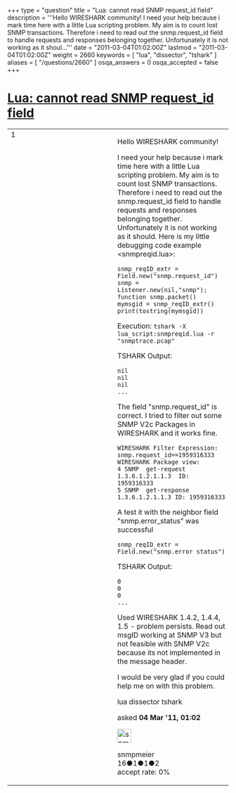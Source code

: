 +++
type = "question"
title = "Lua: cannot read SNMP request_id field"
description = '''Hello WIRESHARK community! I need your help because i mark time here with a little Lua scripting problem. My aim is to count lost SNMP transactions. Therefore i need to read out the snmp.request_id field to handle requests and responses belonging together. Unfortunately it is not working as it shoul...'''
date = "2011-03-04T01:02:00Z"
lastmod = "2011-03-04T01:02:00Z"
weight = 2660
keywords = [ "lua", "dissector", "tshark" ]
aliases = [ "/questions/2660" ]
osqa_answers = 0
osqa_accepted = false
+++

<div class="headNormal">

# [Lua: cannot read SNMP request\_id field](/questions/2660/lua-cannot-read-snmp-request_id-field)

</div>

<div id="main-body">

<div id="askform">

<table id="question-table" style="width:100%;"><colgroup><col style="width: 50%" /><col style="width: 50%" /></colgroup><tbody><tr class="odd"><td style="width: 30px; vertical-align: top"><div class="vote-buttons"><span id="post-2660-upvote" class="ajax-command post-vote up" rel="nofollow" title="I like this post (click again to cancel)"> </span><div id="post-2660-score" class="post-score" title="current number of votes">1</div><span id="post-2660-downvote" class="ajax-command post-vote down" rel="nofollow" title="I dont like this post (click again to cancel)"> </span> <span id="favorite-mark" class="ajax-command favorite-mark" rel="nofollow" title="mark/unmark this question as favorite (click again to cancel)"> </span><div id="favorite-count" class="favorite-count"></div></div></td><td><div id="item-right"><div class="question-body"><p>Hello WIRESHARK community!</p><p>I need your help because i mark time here with a little Lua scripting problem. My aim is to count lost SNMP transactions. Therefore i need to read out the snmp.request_id field to handle requests and responses belonging together. Unfortunately it is not working as it should. Here is my little debugging code example &lt;snmpreqid.lua&gt;:</p><pre><code>snmp_reqID_extr = Field.new(&quot;snmp.request_id&quot;)
snmp = Listener.new(nil,&quot;snmp&quot;);
function snmp.packet()
mymsgid = snmp_reqID_extr()
print(tostring(mymsgid))</code></pre><p>Execution: <code>tshark -X lua_script:snmpreqid.lua -r "snmptrace.pcap"</code></p><p>TSHARK Output:</p><pre><code>nil
nil
nil
...</code></pre><p>The field "snmp.request_id" is correct. I tried to filter out some SNMP V2c Packages in WIRESHARK and it works fine.</p><pre><code>WIRESHARK Filter Expression: snmp.request_id==1959316333
WIRESHARK Package view:
4 SNMP  get-request 1.3.6.1.2.1.1.3  ID: 1959316333
5 SNMP  get-response 1.3.6.1.2.1.1.3 ID: 1959316333</code></pre><p>A test it with the neighbor field "snmp.error_status" was successful</p><pre><code>snmp_reqID_extr = Field.new(&quot;snmp.error_status&quot;)</code></pre><p>TSHARK Output:</p><pre><code>0
0
0
...</code></pre><p>Used WIRESHARK 1.4.2, 1.4.4, 1.5 - problem persists. Read out msgID working at SNMP V3 but not feasible with SNMP V2c because its not implemented in the message header.</p><p>I would be very glad if you could help me on with this problem.</p></div><div id="question-tags" class="tags-container tags"><span class="post-tag tag-link-lua" rel="tag" title="see questions tagged &#39;lua&#39;">lua</span> <span class="post-tag tag-link-dissector" rel="tag" title="see questions tagged &#39;dissector&#39;">dissector</span> <span class="post-tag tag-link-tshark" rel="tag" title="see questions tagged &#39;tshark&#39;">tshark</span></div><div id="question-controls" class="post-controls"></div><div class="post-update-info-container"><div class="post-update-info post-update-info-user"><p>asked <strong>04 Mar '11, 01:02</strong></p><img src="https://secure.gravatar.com/avatar/ef5f9f91467fe790cfda1a14c69a3b0a?s=32&amp;d=identicon&amp;r=g" class="gravatar" width="32" height="32" alt="snmpmeier&#39;s gravatar image" /><p><span>snmpmeier</span><br />
<span class="score" title="16 reputation points">16</span><span title="1 badges"><span class="badge1">●</span><span class="badgecount">1</span></span><span title="1 badges"><span class="silver">●</span><span class="badgecount">1</span></span><span title="2 badges"><span class="bronze">●</span><span class="badgecount">2</span></span><br />
<span class="accept_rate" title="Rate of the user&#39;s accepted answers">accept rate:</span> <span title="snmpmeier has no accepted answers">0%</span></p></div></div><div id="comments-container-2660" class="comments-container"></div><div id="comment-tools-2660" class="comment-tools"></div><div class="clear"></div><div id="comment-2660-form-container" class="comment-form-container"></div><div class="clear"></div></div></td></tr></tbody></table>

</div>

</div>

